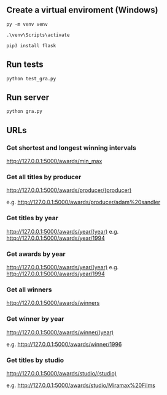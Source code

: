 ## Create a virtual enviroment (Windows)

`py -m venv venv`

`.\venv\Scripts\activate`

`pip3 install flask`



## Run tests 

`python test_gra.py`



## Run server

`python gra.py`



## URLs


### Get shortest and longest winning intervals

http://127.0.0.1:5000/awards/min_max



### Get all titles by producer

http://127.0.0.1:5000/awards/producer/(producer)

e.g. http://127.0.0.1:5000/awards/producer/adam%20sandler


### Get titles by year
http://127.0.0.1:5000/awards/year/(year)
e.g. http://127.0.0.1:5000/awards/year/1994


### Get awards by year
http://127.0.0.1:5000/awards/year/(year)
e.g. http://127.0.0.1:5000/awards/year/1994

### Get all winners

http://127.0.0.1:5000/awards/winners


### Get winner by year

http://127.0.0.1:5000/awards/winner/(year)

e.g. http://127.0.0.1:5000/awards/winner/1996


### Get titles by studio

http://127.0.0.1:5000/awards/studio/(studio)

e.g. http://127.0.0.1:5000/awards/studio/Miramax%20Films
